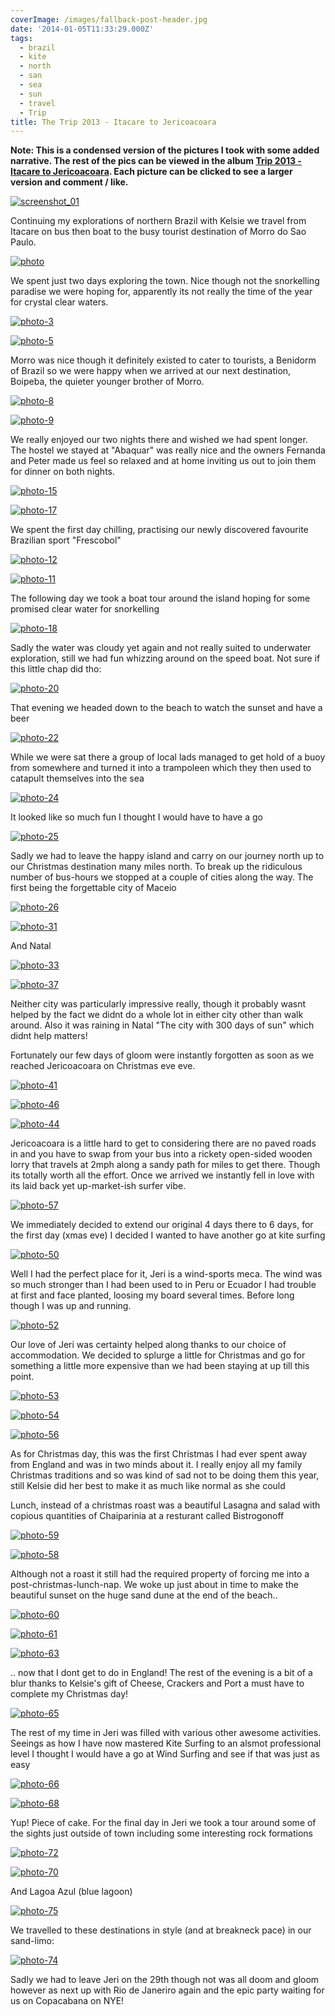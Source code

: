```yaml
---
coverImage: /images/fallback-post-header.jpg
date: '2014-01-05T11:33:29.000Z'
tags:
  - brazil
  - kite
  - north
  - san
  - sea
  - sun
  - travel
  - Trip
title: The Trip 2013 - Itacare to Jericoacoara
---
```


**Note: This is a condensed version of the pictures I took with some added narrative. The rest of the pics can be viewed in the album [Trip 2013 - Itacare to Jericoacoara](https://www.facebook.com/media/set/?set=a.10152149614891031.1073741861.593661030&type=1&l=5726e155d9). Each picture can be clicked to see a larger version and comment / like.**

[![screenshot_01](https://mikecann.co.uk/wp-content/uploads/2014/01/screenshot_01.png)](https://mikecann.co.uk/wp-content/uploads/2014/01/screenshot_01.png)

Continuing my explorations of northern Brazil with Kelsie we travel from Itacare on bus then boat to the busy tourist destination of Morro do Sao Paulo.

<!-- more -->

[![photo](https://mikecann.co.uk/wp-content/uploads/2014/01/photo.jpg)](https://www.facebook.com/photo.php?fbid=10152149615391031&set=a.10152149614891031.1073741861.593661030&type=3&theater)

We spent just two days exploring the town. Nice though not the snorkelling paradise we were hoping for, apparently its not really the time of the year for crystal clear waters.

[![photo-3](https://mikecann.co.uk/wp-content/uploads/2014/01/photo-3.jpg)](https://www.facebook.com/photo.php?fbid=10152149615406031&set=a.10152149614891031.1073741861.593661030&type=3&theater)

[![photo-5](https://mikecann.co.uk/wp-content/uploads/2014/01/photo-5.jpg)](https://www.facebook.com/photo.php?fbid=10152149615821031&set=a.10152149614891031.1073741861.593661030&type=3&theater)

Morro was nice though it definitely existed to cater to tourists, a Benidorm of Brazil so we were happy when we arrived at our next destination, Boipeba, the quieter younger brother of Morro.

[![photo-8](https://mikecann.co.uk/wp-content/uploads/2014/01/photo-8.jpg)](https://www.facebook.com/photo.php?fbid=10152149616031031&set=a.10152149614891031.1073741861.593661030&type=3&theater)

[![photo-9](https://mikecann.co.uk/wp-content/uploads/2014/01/photo-9.jpg)](https://www.facebook.com/photo.php?fbid=10152149616221031&set=a.10152149614891031.1073741861.593661030&type=3&theater)

We really enjoyed our two nights there and wished we had spent longer. The hostel we stayed at "Abaquar" was really nice and the owners Fernanda and Peter made us feel so relaxed and at home inviting us out to join them for dinner on both nights.

[![photo-15](https://mikecann.co.uk/wp-content/uploads/2014/01/photo-15.jpg)](https://www.facebook.com/photo.php?fbid=10152149616676031&set=a.10152149614891031.1073741861.593661030&type=3&theater)

[![photo-17](https://mikecann.co.uk/wp-content/uploads/2014/01/photo-17.jpg)](https://www.facebook.com/photo.php?fbid=10152149616996031&set=a.10152149614891031.1073741861.593661030&type=3&theater)

We spent the first day chilling, practising our newly discovered favourite Brazilian sport "Frescobol"

[![photo-12](https://mikecann.co.uk/wp-content/uploads/2014/01/photo-12.jpg)](https://www.facebook.com/photo.php?fbid=10152149616496031&set=a.10152149614891031.1073741861.593661030&type=3&theater)

[![photo-11](https://mikecann.co.uk/wp-content/uploads/2014/01/photo-11.jpg)](https://www.facebook.com/photo.php?fbid=10152149616331031&set=a.10152149614891031.1073741861.593661030&type=3&theater)

The following day we took a boat tour around the island hoping for some promised clear water for snorkelling

[![photo-18](https://mikecann.co.uk/wp-content/uploads/2014/01/photo-18.jpg)](https://www.facebook.com/photo.php?fbid=10152149617126031&set=a.10152149614891031.1073741861.593661030&type=3&theater)

Sadly the water was cloudy yet again and not really suited to underwater exploration, still we had fun whizzing around on the speed boat. Not sure if this little chap did tho:

[![photo-20](https://mikecann.co.uk/wp-content/uploads/2014/01/photo-20.jpg)](https://www.facebook.com/photo.php?fbid=10152149617331031&set=a.10152149614891031.1073741861.593661030&type=3&theater)

That evening we headed down to the beach to watch the sunset and have a beer

[![photo-22](https://mikecann.co.uk/wp-content/uploads/2014/01/photo-22.jpg)](https://www.facebook.com/photo.php?fbid=10152149617566031&set=a.10152149614891031.1073741861.593661030&type=3&theater)

While we were sat there a group of local lads managed to get hold of a buoy from somewhere and turned it into a trampoleen which they then used to catapult themselves into the sea

[![photo-24](https://mikecann.co.uk/wp-content/uploads/2014/01/photo-24.jpg)](https://www.facebook.com/photo.php?fbid=10152149617851031&set=a.10152149614891031.1073741861.593661030&type=3&theater)

It looked like so much fun I thought I would have to have a go

[![photo-25](https://mikecann.co.uk/wp-content/uploads/2014/01/photo-25.jpg)](https://www.facebook.com/photo.php?fbid=10152149617951031&set=a.10152149614891031.1073741861.593661030&type=3&theater)

Sadly we had to leave the happy island and carry on our journey north up to our Christmas destination many miles north. To break up the ridiculous number of bus-hours we stopped at a couple of cities along the way. The first being the forgettable city of Maceio

[![photo-26](https://mikecann.co.uk/wp-content/uploads/2014/01/photo-26.jpg)](https://www.facebook.com/photo.php?fbid=10152149618046031&set=a.10152149614891031.1073741861.593661030&type=3&theater)

[![photo-31](https://mikecann.co.uk/wp-content/uploads/2014/01/photo-31.jpg)](https://www.facebook.com/photo.php?fbid=10152149619061031&set=a.10152149614891031.1073741861.593661030&type=3&theater)

And Natal

[![photo-33](https://mikecann.co.uk/wp-content/uploads/2014/01/photo-33.jpg)](https://www.facebook.com/photo.php?fbid=10152149619311031&set=a.10152149614891031.1073741861.593661030&type=3&theater)

[![photo-37](https://mikecann.co.uk/wp-content/uploads/2014/01/photo-37.jpg)](https://www.facebook.com/photo.php?fbid=10152149619826031&set=a.10152149614891031.1073741861.593661030&type=3&theater)

Neither city was particularly impressive really, though it probably wasnt helped by the fact we didnt do a whole lot in either city other than walk around. Also it was raining in Natal "The city with 300 days of sun" which didnt help matters!

Fortunately our few days of gloom were instantly forgotten as soon as we reached Jericoacoara on Christmas eve eve.

[![photo-41](https://mikecann.co.uk/wp-content/uploads/2014/01/photo-41.jpg)](https://www.facebook.com/photo.php?fbid=10152149620226031&set=a.10152149614891031.1073741861.593661030&type=3&theater)

[![photo-46](https://mikecann.co.uk/wp-content/uploads/2014/01/photo-46.jpg)](https://www.facebook.com/photo.php?fbid=10152149621181031&set=a.10152149614891031.1073741861.593661030&type=3&theater)

[![photo-44](https://mikecann.co.uk/wp-content/uploads/2014/01/photo-44.jpg)](https://www.facebook.com/photo.php?fbid=10152149620631031&set=a.10152149614891031.1073741861.593661030&type=3&theater)

Jericoacoara is a little hard to get to considering there are no paved roads in and you have to swap from your bus into a rickety open-sided wooden lorry that travels at 2mph along a sandy path for miles to get there. Though its totally worth all the effort. Once we arrived we instantly fell in love with its laid back yet up-market-ish surfer vibe.

[![photo-57](https://mikecann.co.uk/wp-content/uploads/2014/01/photo-57.jpg)](https://www.facebook.com/photo.php?fbid=10152149622916031&set=a.10152149614891031.1073741861.593661030&type=3&theater)

We immediately decided to extend our original 4 days there to 6 days, for the first day (xmas eve) I decided I wanted to have another go at kite surfing

[![photo-50](https://mikecann.co.uk/wp-content/uploads/2014/01/photo-50.jpg)](https://www.facebook.com/photo.php?fbid=10152149621911031&set=a.10152149614891031.1073741861.593661030&type=3&theater)

Well I had the perfect place for it, Jeri is a wind-sports meca. The wind was so much stronger than I had been used to in Peru or Ecuador I had trouble at first and face planted, loosing my board several times. Before long though I was up and running.

[![photo-52](https://mikecann.co.uk/wp-content/uploads/2014/01/photo-52.jpg)](https://www.facebook.com/photo.php?fbid=10152149622026031&set=a.10152149614891031.1073741861.593661030&type=3&theater)

Our love of Jeri was certainty helped along thanks to our choice of accommodation. We decided to splurge a little for Christmas and go for something a little more expensive than we had been staying at up till this point.

[![photo-53](https://mikecann.co.uk/wp-content/uploads/2014/01/photo-53.jpg)](https://www.facebook.com/photo.php?fbid=10152149622156031&set=a.10152149614891031.1073741861.593661030&type=3&theater)

[![photo-54](https://mikecann.co.uk/wp-content/uploads/2014/01/photo-54.jpg)](https://www.facebook.com/photo.php?fbid=10152149622406031&set=a.10152149614891031.1073741861.593661030&type=3&theater)

[![photo-56](https://mikecann.co.uk/wp-content/uploads/2014/01/photo-56.jpg)](https://www.facebook.com/photo.php?fbid=10152149622696031&set=a.10152149614891031.1073741861.593661030&type=3&theater)

As for Christmas day, this was the first Christmas I had ever spent away from England and was in two minds about it. I really enjoy all my family Christmas traditions and so was kind of sad not to be doing them this year, still Kelsie did her best to make it as much like normal as she could

Lunch, instead of a christmas roast was a beautiful Lasagna and salad with copious quantities of Chaiparinia at a resturant called Bistrogonoff

[![photo-59](https://mikecann.co.uk/wp-content/uploads/2014/01/photo-59.jpg)](https://www.facebook.com/photo.php?fbid=10152149623351031&set=a.10152149614891031.1073741861.593661030&type=3&theater)

[![photo-58](https://mikecann.co.uk/wp-content/uploads/2014/01/photo-58.jpg)](https://www.facebook.com/photo.php?fbid=10152149623161031&set=a.10152149614891031.1073741861.593661030&type=3&theater)

Although not a roast it still had the required property of forcing me into a post-christmas-lunch-nap. We woke up just about in time to make the beautiful sunset on the huge sand dune at the end of the beach..

[![photo-60](https://mikecann.co.uk/wp-content/uploads/2014/01/photo-60.jpg)](https://www.facebook.com/photo.php?fbid=10152149623411031&set=a.10152149614891031.1073741861.593661030&type=3&theater)

[![photo-61](https://mikecann.co.uk/wp-content/uploads/2014/01/photo-61.jpg)](https://www.facebook.com/photo.php?fbid=10152149623491031&set=a.10152149614891031.1073741861.593661030&type=3&theater)

[![photo-63](https://mikecann.co.uk/wp-content/uploads/2014/01/photo-63.jpg)](https://www.facebook.com/photo.php?fbid=10152149623651031&set=a.10152149614891031.1073741861.593661030&type=3&theater)

.. now that I dont get to do in England! The rest of the evening is a bit of a blur thanks to Kelsie's gift of Cheese, Crackers and Port a must have to complete my Christmas day!

[![photo-65](https://mikecann.co.uk/wp-content/uploads/2014/01/photo-65.jpg)](https://www.facebook.com/photo.php?fbid=10152149623881031&set=a.10152149614891031.1073741861.593661030&type=3&theater)

The rest of my time in Jeri was filled with various other awesome activities. Seeings as how I have now mastered Kite Surfing to an alsmot professional level I thought I would have a go at Wind Surfing and see if that was just as easy

[![photo-66](https://mikecann.co.uk/wp-content/uploads/2014/01/photo-66.jpg)](https://www.facebook.com/photo.php?fbid=10152149623996031&set=a.10152149614891031.1073741861.593661030&type=3&theater)

[![photo-68](https://mikecann.co.uk/wp-content/uploads/2014/01/photo-68.jpg)](https://www.facebook.com/photo.php?fbid=10152149624201031&set=a.10152149614891031.1073741861.593661030&type=3&theater)

Yup! Piece of cake. For the final day in Jeri we took a tour around some of the sights just outside of town including some interesting rock formations

[![photo-72](https://mikecann.co.uk/wp-content/uploads/2014/01/photo-72.jpg)](https://www.facebook.com/photo.php?fbid=10152149625331031&set=a.10152149614891031.1073741861.593661030&type=3&theater)

[![photo-70](https://mikecann.co.uk/wp-content/uploads/2014/01/photo-70.jpg)](https://www.facebook.com/photo.php?fbid=10152149624581031&set=a.10152149614891031.1073741861.593661030&type=3&theater)

And Lagoa Azul (blue lagoon)

[![photo-75](https://mikecann.co.uk/wp-content/uploads/2014/01/photo-75.jpg)](https://www.facebook.com/photo.php?fbid=10152149625641031&set=a.10152149614891031.1073741861.593661030&type=3&theater)

We travelled to these destinations in style (and at breakneck pace) in our sand-limo:

[![photo-74](https://mikecann.co.uk/wp-content/uploads/2014/01/photo-74.jpg)](https://www.facebook.com/photo.php?fbid=10152149625441031&set=a.10152149614891031.1073741861.593661030&type=3&theater)

Sadly we had to leave Jeri on the 29th though not was all doom and gloom however as next up with Rio de Janeriro again and the epic party waiting for us on Copacabana on NYE!
